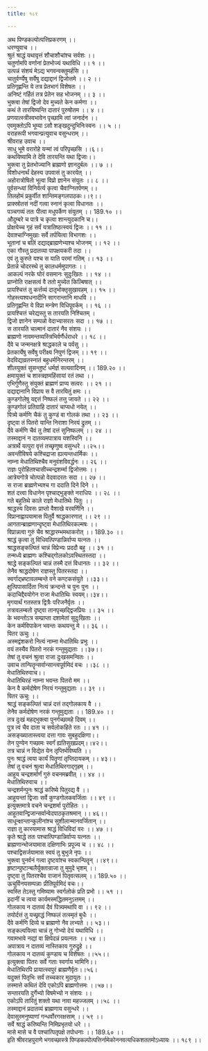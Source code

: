 ```yaml
---
title: १८९

---
```

अथ पिण्डकल्पोत्पत्तिप्रकरणम् ।।  
धरण्युवाच ।।  
श्रुतं श्राद्धं यथावृत्तं शौचाशौचांश्च सर्वशः ।।  
चतुर्णामपि वर्णानां प्रेतभोज्यं यथाविधि ।। १ ।।  
उत्पन्नं संशयं मेऽद्य भगवन्वक्तुमर्हसि ।।  
चातुर्वर्ण्येषु सर्वेषु दद्याद्दानं द्विजोत्तमे ।। २ ।।  
प्रतिगृह्णन्ति ये तत्र प्रेतभागं विशेषतः ।।  
अनिष्टं गर्हितं तत्र प्रेतेन सह भोजनम् ।। ३ ।।  
भुक्त्वा तेषां द्विजो देव मुच्यते केन कर्मणा ।।  
कथं ते तारयिष्यन्ति दातारं पुरुषोतम ।। ४ ।।  
प्रणयात्स्त्रीस्वभावेन पृच्छामि त्वां जनार्दन ।।  
एवमुक्तोऽपि भूम्या ऽसौ शङ्खदुन्दुभिनिःस्वनः ।। ५ ।।  
वराहरूपी भगवान्प्रत्युवाच वसुन्धराम् ।।  
श्रीवराह उवाच ।।  
साधु भूमे वरारोहे यन्मां त्वं परिपृच्छसि ।।६।।  
कथयिष्यामि ते देवि तारयन्ति यथा द्विजाः।।  
भुक्त्वा तु प्रेतभोज्यानि ब्राह्मणो ज्ञानदुर्बलः ।। ७ ।।  
विशोधनार्थं देहस्य उपवासं तु कारयेत् ।।  
अहोरात्रोषितो भूत्वा विप्रो ज्ञानेन संयुतः ।। ८ ।।  
पूर्वसन्ध्यां विनिर्वर्त्य कृत्वा चैवाग्नितर्पणम् ।।  
तिलहोमं प्रकुर्वीत शान्तिमङ्गलपाठकः।।९।।  
प्राक्स्रोतसं नदीं गत्वा स्नानं कृत्वा विधानतः ।।  
पञ्चगव्यं ततः पीत्वा मधुपर्केण संयुतम् ।। 189.१० ।।  
औदुम्बरे च पात्रे च कृत्वा शान्त्युदकानि च।।  
प्रोक्षयेच्च गृहं सर्वं यत्रातिष्ठत्स्वयं द्विजः ।। ११ ।।  
देवाश्चाग्निमुखाः सर्वे तर्पयित्वा विभागशः ।।  
भूतानां च बलिं दद्याद्ब्राह्मणेभ्यश्च भोजनम् ।। १२ ।।  
एका गौस्तु प्रदातव्या पापक्षयकरी तदा ।।  
एवं तु कुरुते यश्च स याति परमां गतिम् ।। १३ ।।  
प्रेतान्ने चोदरस्थे तु कालधर्ममुपागतः ।।  
आकल्पं नरके घोरं वसमानः सुदुःखितः ।। १४ ।।  
प्राप्नोति राक्षसत्वं वै ततो मुच्येत किल्बिषात् ।।  
प्रायश्चित्तं तु कर्त्तव्यं दातृभोक्तृसुखावहम् ।। १५ ।।  
गोहस्त्यश्वधनादीनि सागरान्तानि माधवि ।।  
प्रतिगृह्णन्ति ये विप्रा मन्त्रेण विधिपूवर्कम् ।। १६ ।।  
प्रायश्चित्तं चरेद्यस्तु स तारयति निश्चितम् ।  
द्विजो ज्ञानेन सम्पन्नो वेदाभ्यासरतः सदा ।। १७ ।।  
स तारयति चात्मानं दातारं नैव संशयः ।।  
ब्राह्मणो नावमन्तव्यस्त्रिभिर्वर्णैर्धराधरे ।। १८ ।।  
दैवे च जन्मनक्षत्रे श्राद्धकाले च पर्वसु ।।  
प्रेतकार्येषु सर्वेषु परीक्ष्य निपुणं द्विजम् ।। १९ ।।  
वेदविद्याव्रतस्नातं बहुधर्मनिरन्तरम् ।।  
शीलयुक्तं सुसन्तुष्टं धर्मज्ञं सत्यवादिनम् ।। 189.२० ।।  
क्षमायुक्तं च शास्त्रज्ञमहिंसायां रतं तथा ।।  
एभिर्गुणैस्तु संयुक्तं ब्राह्मणं प्राप्य सत्वरः ।। २१ ।।  
दद्याद्दानानि विप्राय स वै तारयितुं क्षमः ।।  
कुण्डगोलेषु यद्दत्तं निष्फलं तत्तु जायते ।। २२ ।।  
कुण्डगोलं प्रतिग्राहि दातारं चाप्यधो नयेत् ।।  
पित्र्ये कर्मणि चैकं तु कुण्डं वा गोलकं तथा ।। २३ ।।  
दृष्ट्वा तं पितरो यान्ति निराशा निरयं द्रुतम् ।।  
दैवे कर्मणि चैवं तु तेषां दत्तं सुनिष्फलम् ।। २४ ।।  
तस्माद्दानं न दातव्यमपात्राय यशस्विनि ।।  
अत्रार्थे यत्पुरा वृत्तं तच्छृणुष्व वसुन्धरे ।।२५।।  
अवन्तीविषये कश्चिद्राजा ह्यत्यन्तधार्मिकः ।।  
नाम्ना मेधातिथिश्चैव मनुवंशविवर्द्धनः ।। २६ ।।  
राज्ञः पुरोहितश्चासीच्चन्द्रशर्म्मा द्विजोत्तमः ।।  
आत्रेयगोत्रे चोत्पन्नो वेदवादरतः सदा ।। २७ ।।  
स राजा ब्राह्मणेभ्यश्च गा ददाति दिने दिने ।।  
शतं दत्त्वा विधानेन पृश्चाद्भुङ्क्ते नराधिपः ।। २८ ।।  
गते बहुतिथे काले राज्ञो मेधातिथेः पितुः ।।  
श्राद्धस्य दिवसः प्राप्तो वैशाखे वरवर्णिनि ।।  
विप्रानाह्वापयामास पितुर्वै श्राद्धकारणात् ।। २९ ।।  
आगतान्ब्राह्मणान्दृष्ट्वा मेधातिथिरकल्मषः ।।  
विप्रान्नत्वा गुरुं चैव श्राद्धारम्भमथाकरोत् ।। 189.३० ।।  
श्राद्धं कृत्वा तु विधिवत्पिण्डान्निर्वाप्य यत्नतः ।।  
श्राद्धसङ्कल्पितं चान्नं विप्रेभ्यः प्रददौ बहु ।। ३१ ।।  
तन्मध्ये ब्राह्मणः कश्चिद्गोलकोऽवस्थितस्तदा ।।  
श्राद्धे सङ्कल्पितं चान्नं तस्मै दत्तं विधानतः ।। ३२ ।।  
तेनैव श्राद्धदोषेण राज्ञस्तु पितरस्तदा ।।  
स्वर्गाद्भ्रष्टावलम्बन्ते वने कण्टकसंयुते ।।३३।।  
क्षुत्पिपासार्दिता नित्यं क्रन्दन्ते च पुनः पुनः ।।  
कदाचिद्दैवयोगेन राजा मेधातिथिः स्वयम्।।३४।।  
मृगयार्थं गतस्तत्र द्वित्रैः परिजनैर्वृतः ।।  
तत्रावलम्बतो दृष्ट्वा तानपृच्छद्द्विजप्रियः ।। ३५ ।।  
के भवन्तोऽत्र सम्प्राप्ता दशामेतां सुदुःखिताः ।।  
केन कर्मविपाकेन भवन्तः कथयन्तु मे ।। ३६ ।।  
पितर ऊचुः ।।  
अस्मद्वंशकरो नित्यं नाम्ना मेधातिथिः प्रभुः ।।  
वयं तस्यैव पितरो नरकं गन्तुमुद्यताः ।।३७।।  
तेषां तु वचनं श्रुत्वा राजा दुःखसमन्वितः ।।  
उवाच तान्पितॄन्सर्वान्सान्त्वपूर्वमिदं वचः ।।३८ ।।  
मेधातिथिरुवाच।।  
मेधातिथिरहं नाम्ना भवन्तः पितरो मम ।।  
केन वै कर्मदोषेण निरयं गन्तुमुद्यताः ।। ३९ ।।  
पितर ऊचुः ।।  
श्राद्धं सङ्कल्पितं चान्नं दत्तं तद्गोलकाय वै ।।  
तेनैव कर्मदोषेण नरकं गन्तुमुद्यताः ।। 189.४० ।।  
तत्र दुःखं महद्भुक्त्वा पुनर्गच्छामहे दिवम् ।।  
पुत्र त्वं चैव दाता च सर्वलोकहिते रतः ।। ४१ ।।  
असङ्ख्यातास्त्वया दत्ता गावः सुबहुदक्षिणा।।  
तेन पुण्येन गच्छामः स्वर्गं ह्यतिसुखप्रदम्।।४२।।  
तत्र चान्नं न विद्येत येन तृप्तिर्भविष्यति ।।  
पुनः श्राद्धं त्वया कार्यं पितॄणां तृप्तिदायकम् ।। ४३।।  
तेषां तु वचनं श्रुत्वा मेधातिथिरगाद्गृहम् ।।  
आहूय चन्द्रशर्मार्णं गुरुं वचनमब्रवीत् ।। ४४ ।।  
मेधातिथिरुवाच ।।  
चन्द्रशर्मन्पुनः श्राद्धं करिष्ये पितुरद्य वै ।।  
आहूयन्तां द्विजाः सर्वे कुण्डगोलकवर्जिताः ।। ४९ ।।  
इत्युक्तमात्रे वचने चन्द्रशर्मा पुरोहितः ।।  
आहूतवान्द्विजान्सर्वान्वेदपाठकृतश्रमान् ।। ४६।।  
साधून्क्षान्तान्कुलीनांश्च सुशीलान्मानवर्जितान् ।।  
राज्ञा तु कारयामास श्राद्धं विधिविदां वरः ।। ४७ ।।  
कृते श्राद्धे ततः पश्चात्पिण्डान्निर्वाप्य यत्नतः ।।  
ब्राह्मणान्भोजयामास दक्षिणाभिः प्रपूज्य च ।। ४८ ।।  
पश्चाद्विसर्जयामास स्वयं तु बुभुजे नृपः ।।  
भुक्त्वा पुनर्वनं गत्वा दृष्टवांश्च स्वकान्पितॄन् ।।४९।।  
हृष्टान्पुष्टान्बलैर्युक्तान्राजा तु मुमुदे भृशम् ।।  
दृष्ट्वा तु पितरश्चैव राजानं पितृवत्सलम् ।। 189.५० ।।  
ऊचुर्विनयसम्पन्नाः प्रीतिपूर्वमिदं वचः।।  
स्वस्ति तेऽस्तु गमिष्यामः स्वर्गलोकं प्रति प्रभो ।। ५१ ।।  
इदानीं च त्वया कार्यमस्मद्धितमनुऽत्तमम् ।।  
गोलकाय न दातव्यं दैवं पित्र्यमथापि वा ।। ९२ ।।  
तयोर्दत्तं तु यच्छ्राद्धं निष्फलं तत्स्मृतं बुधैः ।।  
दैवे कर्मणि दिव्ये च ब्राह्मणो नैव लभ्यते ।। ५३।।  
सङ्कल्पयित्वा चान्नं तु गोभ्यो देयं यथाविधि ।।  
गवामभावे नद्यां वा क्षिपेदन्नं प्रयत्नतः ।। ५४ ।।  
अपात्राय न दातव्यं नास्तिकाय गुरुद्रुहे ।।  
गोलकाय न दातव्यं कुण्डाय च विशेषतः ।।५५।।  
इत्युक्त्वा पितरः सर्वे गताः स्वर्गाय भामिनि।।  
मेधातिथिरपि प्रायात्स्वपुरं ब्राह्मणैर्वृतः।।५६।  
यदुक्तं पितृभिः सर्वं तच्चकार मुदायुतः ।।  
तस्मात्ते कथितं देवि एकोऽपि ब्राह्मणोत्तमः ।।५७।।  
सन्तारयति दुर्गेभ्यो विषमेभ्यो न संशयः ।।  
एकोऽपि तारितुं शक्तो यथा नावा महज्जलम् ।।५८ ।।  
तस्माद्दानं प्रदातव्यं ब्राह्मणाय वसुन्धरे ।।  
देवासुरमनुष्याणां गन्धर्वोरगरक्षसाम् ।। ५९ ।।  
सर्वे श्राद्धं करिष्यन्ति निमिप्रभृतयो धरे ।।  
मासे मासे च वै पश्चात्पितृपक्षे तपोधनाः ।। 189.६० ।।  
इति श्रीवराहपुराणे भगवच्छास्त्रे पिण्डकल्पोत्पत्तिर्नामेकोननवत्यधिकशततमोऽध्यायः ।। १८९ ।।